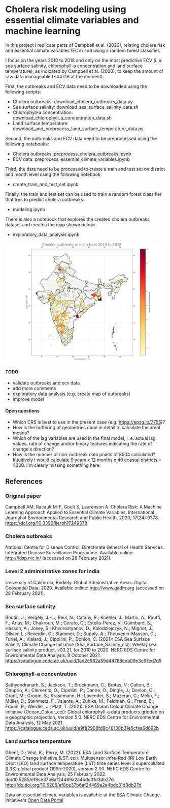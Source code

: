 # Cholera risk modeling using essential climate variables and machine learning

In this project I replicate parts of Campbell et al. (2020), relating cholera risk and essential climate variables (ECV) and using a random forest classifier.

I focus on the years 2010 to 2018 and only on the most predictive ECV (i. e. sea surface salinity, chlorophyll-a concentration and land surface temperature), as indicated by Campbell et al. (2020), to keep the amount of raw data manageable (~44 GB at the moment).

First, the outbreaks and ECV data need to be downloaded using the following scripts:
- Cholera outbreaks: download_cholera_outbreaks_data.py
- Sea surface salinity: download_sea_surface_salinity_data.sh
- Chlorophyll-a concentration: download_chlorophyll_a_concentration_data.sh
- Land surface temperature: download_and_preprocess_land_surface_temperature_data.py

Second, the outbreaks and ECV data need to be preprocessed using the following notebooks:
- Cholera outbreaks: preprocess_cholera_outbreaks.ipynb
- ECV data: preprocess_essential_climate_variables.ipynb

Third, the data need to be processed to create a train and test set on district and month level using the following notebook:
- create_train_and_test_set.ipynb

Finally, the train and test set can be used to train a random forest classifier that trys to predict cholera outbreaks:
- modeling.ipynb

There is also a notebook that explores the created cholera outbreaks dataset and creates the map shown below:
- exploratory_data_analysis.ipynb

![Cholera outbreaks in India from 2010 to 2018](cholera_outbreaks_india_2010_2018.png 'Cholera outbreaks in India from 2010 to 2018')

#### TODO

- validate outbreaks and ecv data
- add more comments
- exploratory data analysis (e.g. create map of outbreaks)
- improve model

#### Open questions

- Which CRS is best to use in the present case (e.g. https://epsg.io/7755)?
- How is the buffering of geometries done in detail to calculate the areal means?
- Which of the lag variables are used in the final model, i. e. actual lag values, rate of change and/or binary features indicating the rate of change's direction?
- How is the number of non-outbreak data points of 8504 calculated? Intuitively I would calculate 9 years x 12 months x 40 coastal districts = 4320. I'm clearly missing something here.

## References

### Original paper
Campbell AM, Racault M-F, Goult S, Laurenson A. Cholera Risk: A Machine Learning Approach Applied to Essential Climate Variables. International Journal of Environmental Research and Public Health. 2020; 17(24):9378. https://doi.org/10.3390/ijerph17249378 

### Cholera outbreaks
National Centre for Disease Control, Directorate General of Health Services. Integrated Disease Surveillance Programme. Available online: http://idsp.nic.in/ (accessed on 28 February 2021).

### Level 2 administrative zones for India
University of California, Berkely. Global Administrative Areas. Digital Geospatial Data. 2020. Available online: http://www.gadm.org (accessed on 28 February 2021).

### Sea surface salinity
Boutin, J.; Vergely, J.-L.; Reul, N.; Catany, R.; Koehler, J.; Martin, A.; Rouffi, F.; Arias, M.; Chakroun, M.; Corato, G.; Estella-Perez, V.; Guimbard, S.; Hasson, A.; Josey, S.; Khvorostyanov, D.; Kolodziejczyk, N.; Mignot, J.; Olivier, L.; Reverdin, G.; Stammer, D.; Supply, A.; Thouvenin-Masson, C.; Turiel, A.; Vialard, J.; Cipollini, P.; Donlon, C. (2021): ESA Sea Surface Salinity Climate Change Initiative (Sea_Surface_Salinity_cci): Weekly sea surface salinity product, v03.21, for 2010 to 2020. NERC EDS Centre for Environmental Data Analysis, 8 October 2021. https://catalogue.ceda.ac.uk/uuid/fad2e982a59d44788eda09e3c67ed7d5

### Chlorophyll-a concentration
Sathyendranath, S.; Jackson, T.; Brockmann, C.; Brotas, V.; Calton, B.; Chuprin, A.; Clements, O.; Cipollini, P.; Danne, O.; Dingle, J.; Donlon, C.; Grant, M.; Groom, S.; Krasemann, H.; Lavender, S.; Mazeran, C.; Mélin, F.; Müller, D.; Steinmetz, F.; Valente, A.; Zühlke, M.; Feldman, G.; Franz, B.; Frouin, R.; Werdell, J.; Platt, T. (2021): ESA Ocean Colour Climate Change Initiative (Ocean_Colour_cci): Global chlorophyll-a data products gridded on a geographic projection, Version 5.0. NERC EDS Centre for Environmental Data Analysis, 12 May 2021. https://catalogue.ceda.ac.uk/uuid/e9f82908fd9c48138b31e5cfaa6d692b

### Land surface temperature
Ghent, D.; Veal, K.; Perry, M. (2022): ESA Land Surface Temperature Climate Change Initiative (LST_cci): Multisensor Infra-Red (IR) Low Earth Orbit (LEO) land surface temperature (LST) time series level 3 supercollated (L3S) global product (1995-2020), version 2.00. NERC EDS Centre for Environmental Data Analysis, 25 February 2022. doi:10.5285/ef8ce37b6af24469a2a4bdc31d3db27d. http://dx.doi.org/10.5285/ef8ce37b6af24469a2a4bdc31d3db27d

Data on essential climate variables is available at the ESA Climate Change Initiative's [Open Data Portal](https://climate.esa.int/en/odp/#/dashboard)